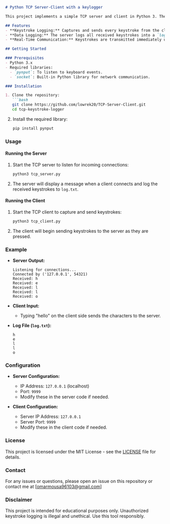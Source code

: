 

```markdown
# Python TCP Server-Client with a keylogger

This project implements a simple TCP server and client in Python 3. The client listens for keyboard events and sends each keystroke to the server, which logs the received data into a file. This setup can be used for basic remote keystroke logging for educational purposes.

## Features
- **Keystroke Logging:** Captures and sends every keystroke from the client to the server.
- **Data Logging:** The server logs all received keystrokes into a `log.txt` file.
- **Real-Time Communication:** Keystrokes are transmitted immediately upon detection.

## Getting Started

### Prerequisites
- Python 3.x
- Required libraries:
  - `pynput`: To listen to keyboard events.
  - `socket`: Built-in Python library for network communication.

### Installation

1. Clone the repository:
   ```bash
   git clone https://github.com/lowrek20/TCP-Server-Client.git
   cd tcp-keystroke-logger
   ```

2. Install the required library:
   ```bash
   pip install pynput
   ```

### Usage

#### Running the Server
1. Start the TCP server to listen for incoming connections:
   ```bash
   python3 tcp_server.py
   ```
2. The server will display a message when a client connects and log the received keystrokes to `log.txt`.

#### Running the Client
1. Start the TCP client to capture and send keystrokes:
   ```bash
   python3 tcp_client.py
   ```
2. The client will begin sending keystrokes to the server as they are pressed.

### Example

- **Server Output:**
  ```
  Listening for connections...
  Connected by ('127.0.0.1', 54321)
  Received: h
  Received: e
  Received: l
  Received: l
  Received: o
  ```

- **Client Input:**
  - Typing "hello" on the client side sends the characters to the server.

- **Log File (`log.txt`):**
  ```
  h
  e
  l
  l
  o
  ```

### Configuration

- **Server Configuration:**
  - IP Address: `127.0.0.1` (localhost)
  - Port: `9999`
  - Modify these in the server code if needed.

- **Client Configuration:**
  - Server IP Address: `127.0.0.1`
  - Server Port: `9999`
  - Modify these in the client code if needed.

### License

This project is licensed under the MIT License - see the [LICENSE](LICENSE) file for details.

### Contact

For any issues or questions, please open an issue on this repository or contact me at [omarmousa96103@gmail.com]

### Disclaimer

This project is intended for educational purposes only. Unauthorized keystroke logging is illegal and unethical. Use this tool responsibly.
```


